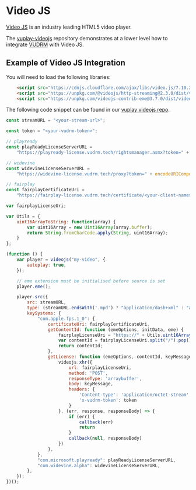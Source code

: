 # Video JS

[Video JS](https://videojs.com) is an industry leading HTML5 video player.

The [vuplay-videojs](https://github.com/vualto/vuplay-videojs) repository demonstrates at a lower level how to integrate [VUDRM](https://docs.vualto.com/projects/vudrm/en/latest/index.html) with Video JS.

## Example of Video JS Integration

You will need to load the following libraries:

```html
    <script src="https://cdnjs.cloudflare.com/ajax/libs/video.js/7.10.2/video.min.js"></script>
    <script src="https://unpkg.com/@videojs/http-streaming@2.3.0/dist/videojs-http-streaming.js"></script>
    <script src="https://unpkg.com/videojs-contrib-eme@3.7.0/dist/videojs-contrib-eme.js"></script>
```

The following code snippet can be found in our [vuplay videojs repo](https://github.com/Vualto/vuplay-videojs/blob/master/src/vuplay.js).

```javascript
const streamURL = "<your-stream-url>";

const token = "<your-vudrm-token>";

// playready
const playReadyLicenseServerURL =
    "https://playready-license.vudrm.tech/rightsmanager.asmx?token=" + encodeURIComponent(token);

// widevine
const widevineLicenseServerURL =
    "https://widevine-license.vudrm.tech/proxy?token=" + encodeURIComponent(token);

// fairplay
const fairplayCertificateUri =
    "https://fairplay-license.vudrm.tech/certificate/<your-client-name>";

var fairplayLicenseUri;

var Utils = {
    uint16ArrayToString: function(array) {
        var uint16Array = new Uint16Array(array.buffer);
        return String.fromCharCode.apply(String, uint16Array);
    }
};

(function () {
    var player = videojs("my-video", {
        autoplay: true,
    });

    // eme extension must be initialised before source is set
    player.eme();

    player.src({
        src: streamURL,
        type: (streamURL.endsWith('.mpd') ? "application/dash+xml" : "application/x-mpegURL"),
        keySystems: {
            "com.apple.fps.1_0": {
                certificateUri: fairplayCertificateUri,
                getContentId: function (emeOptions, initData, eme) {
                    fairplayLicenseUri = "https://" + Utils.uint16ArrayToString(initData).split("skd://").pop();
                    var contentId = fairplayLicenseUri.split("/").pop();
                    return contentId;
                },
                getLicense: function (emeOptions, contentId, keyMessage, callback) {
                    videojs.xhr({
                        url: fairplayLicenseUri,
                        method: 'POST',
                        responseType: 'arraybuffer',
                        body: keyMessage,
                        headers: {
                            'Content-type': 'application/octet-stream',
                            'x-vudrm-token': token
                        }
                    }, (err, response, responseBody) => {
                        if (err) {
                            callback(err)
                            return
                        }
                        callback(null, responseBody)
                    })
                },
            },
            "com.microsoft.playready": playReadyLicenseServerURL,
            "com.widevine.alpha": widevineLicenseServerURL,
        },
    });
})();
```